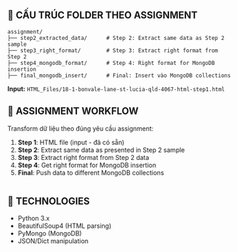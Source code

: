 ## 📁 CẤU TRÚC FOLDER THEO ASSIGNMENT

```
assignment/
├── step2_extracted_data/      # Step 2: Extract same data as Step 2 sample
├── step3_right_format/        # Step 3: Extract right format from Step 2
├── step4_mongodb_format/      # Step 4: Right format for MongoDB insertion
├── final_mongodb_insert/      # Final: Insert vào MongoDB collections
```

**Input:** `HTML_Files/18-1-bonvale-lane-st-lucia-qld-4067-html-step1.html`

## 🎯 ASSIGNMENT WORKFLOW

Transform dữ liệu theo đúng yêu cầu assignment:

1. **Step 1**: HTML file (input - đã có sẵn)
2. **Step 2**: Extract same data as presented in Step 2 sample
3. **Step 3**: Extract right format from Step 2 data
4. **Step 4**: Get right format for MongoDB insertion
5. **Final**: Push data to different MongoDB collections

```

```

## 🔧 TECHNOLOGIES

- Python 3.x
- BeautifulSoup4 (HTML parsing)
- PyMongo (MongoDB)
- JSON/Dict manipulation

```

```
